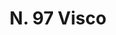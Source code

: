 ---
title: "N. 97 Visco"
permalink: "/edition/plant097/"
plant-name: "N. 97"
plant-number: "097"
plant-xml: "/assets/xml/plant097.xml"
plant-img1: "/assets/img/plant097_verso.jpg"
plant-img2: "/assets/img/plant097.jpg"
plant-title: "N. 97 Visco"
plant-wfo-link: "http://www.worldfloraonline.org/taxon/wfo-0000424722"
plant-kew-link: "https://powo.science.kew.org/taxon/urn:lsid:ipni.org:names:300881-2"
plant-taxon-content: "Viscum album L."
layout: single-xml
---